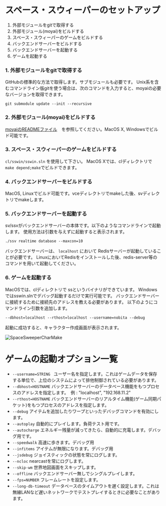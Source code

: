 スペース・スウィーパーのセットアップ
====

1. 外部モジュールをgitで取得する
2. 外部モジュール(moyai)をビルドする
3. スペース・スウィーパーのゲームをビルドする
4. バックエンドサーバーをビルドする
5. バックエンドサーバーを起動する
6. ゲームを起動する


### 1. 外部モジュールをgitで取得する
GitHubの標準的な方法で取得します。サブモジュールも必要です。
Unix系を含むコマンドライン版gitを使う場合は、次のコマンドを入力すると、moyaiの必要なバージョンを取得できます。

~~~
git submodule update --init --recursive
~~~


### 2. 外部モジュール(moyai)をビルドする
[moyaiのREADMEファイル](https://github.com/kengonakajima/moyai)　を参照してください。MacOS X, Windowsでビルド可能です。

### 3. スペース・スウィーパーのゲームをビルドする
```cl/sswin/sswin.sln``` を使用して下さい。
MacOS Xでは、clディレクトリで ```make depend;make```でビルドできます。

### 4. バックエンドサーバーをビルドする
MacOS, Linuxでビルド可能です。vceディレクトリでmakeした後、svディレクトリでmakeします。

### 5. バックエンドサーバーを起動する
sv/ssvがバックエンドサーバーの本体です。以下のようなコマンドラインで起動します。
使用方法は引数を与えずに起動すると表示されます。

~~~
./ssv realtime database --maxcon=10
~~~

バックエンドサーバーは、
```localhost``` において Redisサーバーが起動していることが必要です。
LinuxにおいてRedisをインストールした後、redis-server等のコマンドを用いて起動してください。

### 6. ゲームを起動する
MacOSでは、clディレクトリで ssというバイナリができています。
Windowsではsswin.slnでデバッグ起動するだけで実行可能です。
バックエンドサーバーに接続するために接続先のアドレスを教える必要があります。
以下のようにコマンドライン引数を追加します。

~~~
--dbhost=localhost --rthost=localhost --username=nobita --debug
~~~

起動に成功すると、キャラクター作成画面が表示されます。

![SpaceSweeperCharMake](images/ss_charmake.png)


ゲームの起動オプション一覧
====

- ```--username=STRING ```  ユーザー名を指定します。これはゲームデータを保存する単位で、上位のシステムによって排他制御されている必要があります。
- ```--dbhost=HOSTNAME``` バックエンドサーバーのデータベース機能をもつプロセスのアドレスを指定します。　例 : "localhost", "192.168.11.2"
- ```--rthost=HOSTNAME``` バックエンドサーバーのリアルタイム機能(ゲーム同期パケット)をもつプロセスのアドレスを指定します。
- ```--debug``` アイテムを追加したりワープといったデバッグコマンドを有効にします。
- ```--autoplay``` 自動的にプレイします。負荷テスト用です。
- ```--autocharge``` エネルギー残量が減ってきたら、自動的に充電します。デバッグ用です。
- ```--speedwalk``` 高速に歩きます。デバッグ用
- ```--infitems``` アイテムが無限になります。デバッグ用
- ```--jsdebug``` ジョイスティックの状態を常にログします。
- ```--ncloc``` nearcastを常にログします。
- ```--skip-wm``` 世界地図画面をスキップします。
- ```--offline``` バックエンドサーバー無しでシングルプレイします。
- ```--fps=NUMBER``` フレームレートを設定します。
- ```--long-db-timeout``` データベースのタイムアウトを遅く設定します。これは無線LANなど遅いネットワークでテストプレイするときに必要なことがあります。



























